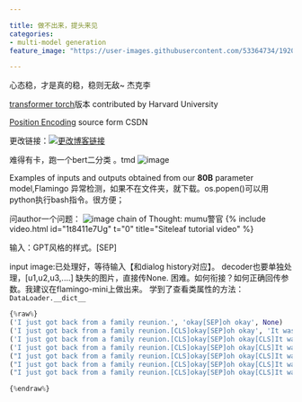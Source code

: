 ```yaml
---

title: 做不出来，提头来见
categories:
- multi-model generation
feature_image: "https://user-images.githubusercontent.com/53364734/192078882-190b1b14-a1ee-4590-ac1f-56ac81ffeb56.png"

---
```


心态稳，才是真的稳，稳则无敌~ 杰克李

[transformer torch](https://github.com/harvardnlp/annotated-transformer)版本 contributed by Harvard University
<!-- more -->


[Position Encoding](https://blog.csdn.net/qq_43613342/article/details/109675678#:~:text=Position%20Embedding%E6%9C%80%E5%85%88%E5%9C%A8%E3%80%8AAttention%20Is%20All%20You%20Need%E3%80%8B%E8%BF%99%E7%AF%87%E8%AE%BA%E6%96%87%E4%B8%AD%E6%8F%90%E5%87%BA%EF%BC%8CPosition,Embedding%E5%8A%A0%E5%9C%A8%E8%AF%8D%E5%90%91%E9%87%8F%E5%B1%82%E4%B9%8B%E5%90%8E%EF%BC%8C%E8%A1%A5%E5%85%85%E4%BD%8D%E7%BD%AE%E4%BF%A1%E6%81%AF%EF%BC%8C%E4%BE%8B%E5%A6%82%E4%B9%8B%E5%89%8D%E9%82%A3%E4%B8%AA%E4%BE%8B%E5%AD%90%E4%B8%AD%E6%88%91%E5%BE%97%E5%88%B0%E7%9A%84%E8%AF%8D%E5%90%91%E9%87%8F%E7%BC%96%E7%A0%81size%3Dtorch.Size%20%28%5B2%2C%204%2C%205%5D%29%2C%E7%8E%B0%E5%9C%A8%E6%88%91%E5%8A%A0%E5%85%A5%E4%BA%86%E4%BD%8D%E7%BD%AE%E7%BC%96%E7%A0%81%EF%BC%8C%E8%AE%BE%E7%BB%B4%E5%BA%A6%E4%B9%9F%E8%AE%BE%E4%B8%BA5%EF%BC%8C%E9%82%A3%E4%B9%88%E7%8E%B0%E5%9C%A8%E6%88%91%E4%BB%AC%E5%BE%97%E5%88%B0%E7%9A%84%E5%90%91%E9%87%8F%E5%B0%B1%E4%B8%BAtorch.Size%20%28%5B2%2C%204%2C%2010%5D%29%E3%80%82) source form CSDN


更改链接：[![更改博客链接](https://user-images.githubusercontent.com/53364734/192180297-c1654533-eb5f-4bf9-aa9f-ab830208a5e3.png)](https://github.com/lizeyujack/lizeyujack.github.io/edit/main/_posts/2022-10-21-26.md)

难得有卡，跑一个bert二分类 。tmd
![image](https://user-images.githubusercontent.com/53364734/197139976-a66ca316-fe54-4c00-84d2-16f681d6b60b.png)

Examples of inputs and outputs obtained from our **80B** parameter model,Flamingo
异常检测，如果不在文件夹，就下载。os.popen()可以用python执行bash指令。很方便；

问author一个问题：
![image](https://user-images.githubusercontent.com/53364734/197348256-41434abb-5bbf-413a-840c-75fd0b9c4fda.png)
chain of Thought: mumu警官
{% include video.html id="1t8411e7Ug" t="0" title="Siteleaf tutorial video" %}


输入：GPT风格的样式。[SEP]

input image:已处理好，等待输入【和dialog history对应】。
decoder也要单独处理，[u1,u2,u3,....]
缺失的图片，直接传None.
困难。如何衔接？如何正确回传参数。我建议在flamingo-mini上做出来。
学到了查看类属性的方法：`DataLoader.__dict__`

```python
{%raw%}
('I just got back from a family reunion.', 'okay[SEP]oh okay', None)
('I just got back from a family reunion.[CLS]okay[SEP]oh okay', 'It was fun.[SEP]It was held at a restaurant.', None)
('I just got back from a family reunion.[CLS]okay[SEP]oh okay[CLS]It was fun.[SEP]It was held at a restaurant.', 'what are you doing now[SEP]okay enjoy', None)
('I just got back from a family reunion.[CLS]okay[SEP]oh okay[CLS]It was fun.[SEP]It was held at a restaurant.[CLS]what are you doing now[SEP]okay enjoy', "I'm just relaxing.[SEP]I took some photos of the reunion.", None)
("I just got back from a family reunion.[CLS]okay[SEP]oh okay[CLS]It was fun.[SEP]It was held at a restaurant.[CLS]what are you doing now[SEP]okay enjoy[CLS]I'm just relaxing.[SEP]I took some photos of the reunion.", 'okay', None)
("I just got back from a family reunion.[CLS]okay[SEP]oh okay[CLS]It was fun.[SEP]It was held at a restaurant.[CLS]what are you doing now[SEP]okay enjoy[CLS]I'm just relaxing.[SEP]I took some photos of the reunion.[CLS]okay", 'oh', None)
("I just got back from a family reunion.[CLS]okay[SEP]oh okay[CLS]It was fun.[SEP]It was held at a restaurant.[CLS]what are you doing now[SEP]okay enjoy[CLS]I'm just relaxing.[SEP]I took some photos of the reunion.[CLS]okay[CLS]Here's one with my aunt Hallie.[SEP]The photo has your aunt Hallie. Objects in the photo: Woman, Wine glass, Clothing, Face[CLS]oh", None, ['The photo has your aunt Hallie. Objects in the photo: Woman, Wine glass, Clothing, Face', 'train/175798036bc27bfb', 'https://c4.staticflickr.com/5/4123/4791319436_99d6d6bf81_o.jpg'])

{%endraw%}
```
